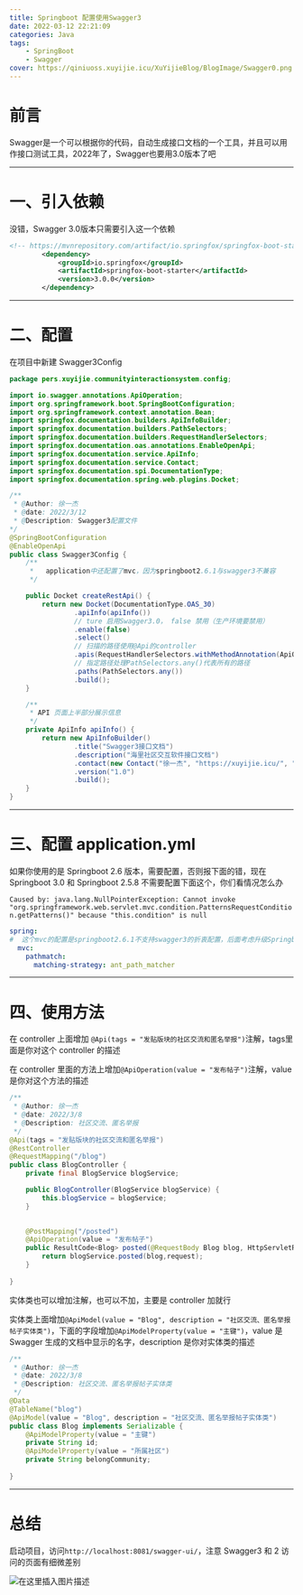 ```yaml
---
title: Springboot 配置使用Swagger3
date: 2022-03-12 22:21:09
categories: Java
tags:
    - SpringBoot
    - Swagger
cover: https://qiniuoss.xuyijie.icu/XuYijieBlog/BlogImage/Swagger0.png
---
```

# 前言

Swagger是一个可以根据你的代码，自动生成接口文档的一个工具，并且可以用作接口测试工具，2022年了，Swagger也要用3.0版本了吧


---


# 一、引入依赖
没错，Swagger 3.0版本只需要引入这一个依赖


```xml
<!-- https://mvnrepository.com/artifact/io.springfox/springfox-boot-starter -->
        <dependency>
            <groupId>io.springfox</groupId>
            <artifactId>springfox-boot-starter</artifactId>
            <version>3.0.0</version>
        </dependency>
```

---

# 二、配置
在项目中新建 Swagger3Config


```java
package pers.xuyijie.communityinteractionsystem.config;

import io.swagger.annotations.ApiOperation;
import org.springframework.boot.SpringBootConfiguration;
import org.springframework.context.annotation.Bean;
import springfox.documentation.builders.ApiInfoBuilder;
import springfox.documentation.builders.PathSelectors;
import springfox.documentation.builders.RequestHandlerSelectors;
import springfox.documentation.oas.annotations.EnableOpenApi;
import springfox.documentation.service.ApiInfo;
import springfox.documentation.service.Contact;
import springfox.documentation.spi.DocumentationType;
import springfox.documentation.spring.web.plugins.Docket;

/**
 * @Author: 徐一杰
 * @date: 2022/3/12
 * @Description: Swagger3配置文件
*/
@SpringBootConfiguration
@EnableOpenApi
public class Swagger3Config {
    /**
     *   application中还配置了mvc，因为springboot2.6.1与swagger3不兼容
     */

    public Docket createRestApi() {
        return new Docket(DocumentationType.OAS_30)
                .apiInfo(apiInfo())
                // ture 启用Swagger3.0， false 禁用（生产环境要禁用）
                .enable(false)
                .select()
                // 扫描的路径使用@Api的controller
                .apis(RequestHandlerSelectors.withMethodAnnotation(ApiOperation.class))
                // 指定路径处理PathSelectors.any()代表所有的路径
                .paths(PathSelectors.any())
                .build();
    }

    /**
     * API 页面上半部分展示信息
     */
    private ApiInfo apiInfo() {
        return new ApiInfoBuilder()
                .title("Swagger3接口文档")
                .description("海里社区交互软件接口文档")
                .contact(new Contact("徐一杰", "https://xuyijie.icu/", "1119461672@qq.com"))
                .version("1.0")
                .build();
    }
}

```
---

#  三、配置 application.yml
如果你使用的是 Springboot 2.6 版本，需要配置，否则报下面的错，现在 Springboot 3.0 和 Springboot 2.5.8 不需要配置下面这个，你们看情况怎么办

`Caused by: java.lang.NullPointerException: Cannot invoke "org.springframework.web.servlet.mvc.condition.PatternsRequestCondition.getPatterns()" because "this.condition" is null`

```yaml
spring:
#  这个mvc的配置是springboot2.6.1不支持swagger3的折衷配置，后面考虑升级Springboot版本或降级版本
  mvc:
    pathmatch:
      matching-strategy: ant_path_matcher
```


---

#  四、使用方法
在 controller 上面增加 `@Api(tags = "发贴版块的社区交流和匿名举报")`注解，tags里面是你对这个 controller 的描述

在 controller 里面的方法上增加`@ApiOperation(value = "发布帖子")`注解，value是你对这个方法的描述




```java
/**
 * @Author: 徐一杰
 * @date: 2022/3/8
 * @Description: 社区交流、匿名举报
 */
@Api(tags = "发贴版块的社区交流和匿名举报")
@RestController
@RequestMapping("/blog")
public class BlogController {
    private final BlogService blogService;

    public BlogController(BlogService blogService) {
        this.blogService = blogService;
    }
    

    @PostMapping("/posted")
    @ApiOperation(value = "发布帖子")
    public ResultCode<Blog> posted(@RequestBody Blog blog, HttpServletRequest request) throws FileNotFoundException {
        return blogService.posted(blog,request);
    }
    
}
```

实体类也可以增加注解，也可以不加，主要是 controller 加就行

实体类上面增加`@ApiModel(value = "Blog", description = "社区交流、匿名举报帖子实体类")`，下面的字段增加`@ApiModelProperty(value = "主键")`，value 是 Swagger 生成的文档中显示的名字，description 是你对实体类的描述



```java
/**
 * @Author: 徐一杰
 * @date: 2022/3/8
 * @Description: 社区交流、匿名举报帖子实体类
 */
@Data
@TableName("blog")
@ApiModel(value = "Blog", description = "社区交流、匿名举报帖子实体类")
public class Blog implements Serializable {
    @ApiModelProperty(value = "主键")
    private String id;
    @ApiModelProperty(value = "所属社区")
    private String belongCommunity;
    
}
```



---




# 总结
启动项目，访问`http://localhost:8081/swagger-ui/`，注意 Swagger3 和 2 访问的页面有细微差别

![在这里插入图片描述](https://qiniuoss.xuyijie.icu/XuYijieBlog/BlogImage/Swagger0.png)


